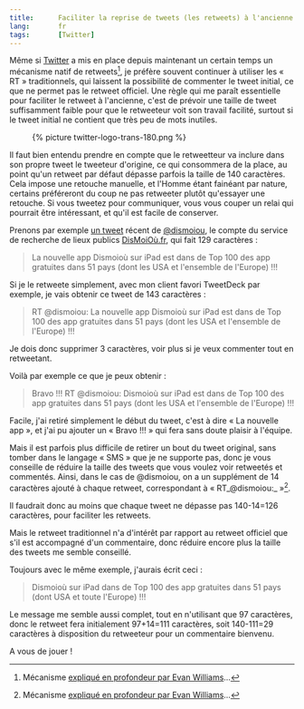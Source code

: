 ```yaml
--- 
title:      Faciliter la reprise de tweets (les retweets) à l'ancienne sur Twitter 
lang:       fr 
tags:       [Twitter]
---
```


Même si [Twitter](http://twitter.com/) a mis en place depuis maintenant un certain temps un mécanisme natif de retweets[^1], je préfère souvent continuer à utiliser les « RT » traditionnels, qui laissent la possibilité de commenter le tweet initial, ce que ne permet pas le retweet officiel. Une règle qui me paraît essentielle pour faciliter le retweet à l'ancienne, c'est de prévoir une taille de tweet suffisamment faible pour que le retweeteur voit son travail facilité, surtout si le tweet initial ne contient que très peu de mots inutiles.

[^1]: Mécanisme [expliqué en profondeur par Evan Williams](http://evhead.com/2009/11/why-retweet-works-way-it-does.html)...

<figure class="one-fourth right">
  {% picture twitter-logo-trans-180.png %}
</figure>

Il faut bien entendu prendre en compte que le retweetteur va inclure dans son propre tweet le tweeteur d'origine, ce qui consommera de la place, au point qu'un retweet par défaut dépasse parfois la taille de 140 caractères. Cela impose une retouche manuelle, et l'Homme étant fainéant par nature, certains préféreront du coup ne pas retweeter plutôt qu'essayer une retouche. Si vous tweetez pour communiquer, vous vous couper un relai qui pourrait être intéressant, et qu'il est facile de conserver.

Prenons par exemple [un tweet](http://twitter.com/dismoiou/statuses/16131937506) récent de [@dismoiou](http://twitter.com/dismoiou), le compte du service de recherche de lieux publics [DisMoiOù.fr](http://dismoiou.fr/), qui fait 129 caractères :

> La nouvelle app Dismoioù sur iPad est dans de Top 100 des app gratuites dans 51 pays (dont les USA et l'ensemble de l'Europe) !!!

Si je le retweete simplement, avec mon client favori TweetDeck par exemple, je vais obtenir ce tweet de 143 caractères :

> RT @dismoiou: La nouvelle app Dismoioù sur iPad est dans de Top 100 des app gratuites dans 51 pays (dont les USA et l'ensemble de l'Europe) !!!

Je dois donc supprimer 3 caractères, voir plus si je veux commenter tout en retweetant.

Voilà par exemple ce que je peux obtenir :

> Bravo !!! RT @dismoiou: Dismoioù sur iPad est dans de Top 100 des app gratuites dans 51 pays (dont les USA et l'ensemble de l'Europe) !!!

Facile, j'ai retiré simplement le début du tweet, c'est à dire « La nouvelle app », et j'ai pu ajouter un « Bravo !!! » qui fera sans doute plaisir à l'équipe.

Mais il est parfois plus difficile de retirer un bout du tweet original, sans tomber dans le langage « SMS » que je ne supporte pas, donc je vous conseille de réduire la taille des tweets que vous voulez voir retweetés et commentés. Ainsi, dans le cas de @dismoiou, on a un supplément de 14 caractères ajouté à chaque retweet, correspondant à « RT_@dismoiou:_ »[^1].

Il faudrait donc au moins que chaque tweet ne dépasse pas 140-14=126 caractères, pour faciliter les retweets.

Mais le retweet traditionnel n'a d'intérêt par rapport au retweet officiel que s'il est accompagné d'un commentaire, donc réduire encore plus la taille des tweets me semble conseillé.

Toujours avec le même exemple, j'aurais écrit ceci :

> Dismoioù sur iPad dans de Top 100 des app gratuites dans 51 pays (dont USA et toute l'Europe) !!!

Le message me semble aussi complet, tout en n'utilisant que 97 caractères, donc le retweet fera initialement 97+14=111 caractères, soit 140-111=29 caractères à disposition du retweeteur pour un commentaire bienvenu.

A vous de jouer !


[^1]: J'ai remplacé les espaces par des « _ » pour bien montrer le dernier d'entre eux.
